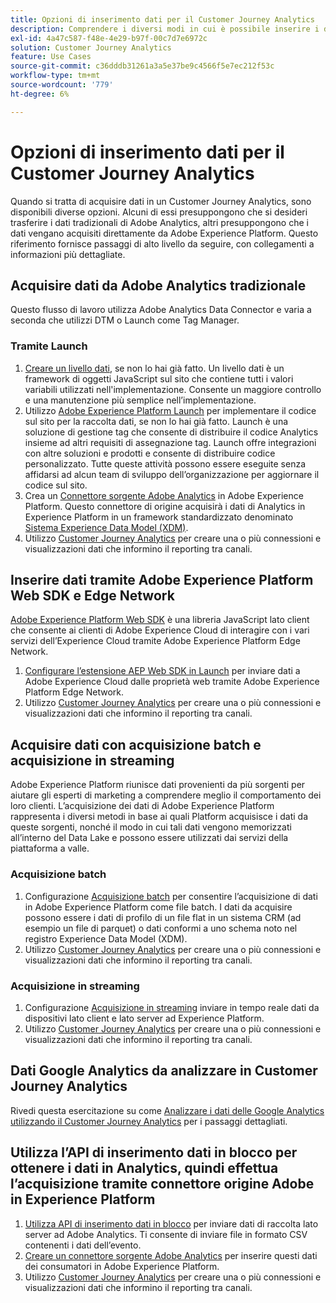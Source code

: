 ```yaml
---
title: Opzioni di inserimento dati per il Customer Journey Analytics
description: Comprendere i diversi modi in cui è possibile inserire i dati nel Customer Journey Analytics
exl-id: 4a47c587-f48e-4e29-b97f-00c7d7e6972c
solution: Customer Journey Analytics
feature: Use Cases
source-git-commit: c36dddb31261a3a5e37be9c4566f5e7ec212f53c
workflow-type: tm+mt
source-wordcount: '779'
ht-degree: 6%

---
```


# Opzioni di inserimento dati per il Customer Journey Analytics

Quando si tratta di acquisire dati in un Customer Journey Analytics, sono disponibili diverse opzioni. Alcuni di essi presuppongono che si desideri trasferire i dati tradizionali di Adobe Analytics, altri presuppongono che i dati vengano acquisiti direttamente da Adobe Experience Platform. Questo riferimento fornisce passaggi di alto livello da seguire, con collegamenti a informazioni più dettagliate.

## Acquisire dati da Adobe Analytics tradizionale

Questo flusso di lavoro utilizza Adobe Analytics Data Connector e varia a seconda che utilizzi DTM o Launch come Tag Manager.

### Tramite Launch

1. [Creare un livello dati](https://experienceleague.adobe.com/docs/analytics/implementation/prepare/data-layer.html), se non lo hai già fatto. Un livello dati è un framework di oggetti JavaScript sul sito che contiene tutti i valori variabili utilizzati nell&#39;implementazione. Consente un maggiore controllo e una manutenzione più semplice nell’implementazione.
1. Utilizzo [Adobe Experience Platform Launch](https://experienceleague.adobe.com/docs/analytics/implementation/launch/overview.html) per implementare il codice sul sito per la raccolta dati, se non lo hai già fatto. Launch è una soluzione di gestione tag che consente di distribuire il codice Analytics insieme ad altri requisiti di assegnazione tag. Launch offre integrazioni con altre soluzioni e prodotti e consente di distribuire codice personalizzato. Tutte queste attività possono essere eseguite senza affidarsi ad alcun team di sviluppo dell’organizzazione per aggiornare il codice sul sito.
1. Crea un [Connettore sorgente Adobe Analytics](https://experienceleague.adobe.com/docs/experience-platform/sources/ui-tutorials/create/adobe-applications/analytics.html) in Adobe Experience Platform. Questo connettore di origine acquisirà i dati di Analytics in Experience Platform in un framework standardizzato denominato [Sistema Experience Data Model (XDM)](https://experienceleague.adobe.com/docs/experience-platform/xdm/home.html?lang=it).
1. Utilizzo [Customer Journey Analytics](https://experienceleague.adobe.com/docs/analytics-platform/using/cja-overview/cja-getting-started.html?lang=it) per creare una o più connessioni e visualizzazioni dati che informino il reporting tra canali.

## Inserire dati tramite Adobe Experience Platform Web SDK e Edge Network

[Adobe Experience Platform Web SDK](https://experienceleague.adobe.com/docs/experience-platform/edge/home.html?lang=en) è una libreria JavaScript lato client che consente ai clienti di Adobe Experience Cloud di interagire con i vari servizi dell’Experience Cloud tramite Adobe Experience Platform Edge Network.

1. [Configurare l’estensione AEP Web SDK in Launch](https://experienceleague.adobe.com/docs/experience-platform/tags/extensions/adobe/sdk/overview.html?lang=en) per inviare dati a Adobe Experience Cloud dalle proprietà web tramite Adobe Experience Platform Edge Network.
1. Utilizzo [Customer Journey Analytics](https://experienceleague.adobe.com/docs/analytics-platform/using/cja-overview/cja-getting-started.html) per creare una o più connessioni e visualizzazioni dati che informino il reporting tra canali.

## Acquisire dati con acquisizione batch e acquisizione in streaming

Adobe Experience Platform riunisce dati provenienti da più sorgenti per aiutare gli esperti di marketing a comprendere meglio il comportamento dei loro clienti. L’acquisizione dei dati di Adobe Experience Platform rappresenta i diversi metodi in base ai quali Platform acquisisce i dati da queste sorgenti, nonché il modo in cui tali dati vengono memorizzati all’interno del Data Lake e possono essere utilizzati dai servizi della piattaforma a valle.

### Acquisizione batch

1. Configurazione [Acquisizione batch](https://experienceleague.adobe.com/docs/experience-platform/ingestion/batch/overview.html?lang=en#batch) per consentire l’acquisizione di dati in Adobe Experience Platform come file batch. I dati da acquisire possono essere i dati di profilo di un file flat in un sistema CRM (ad esempio un file di parquet) o dati conformi a uno schema noto nel registro Experience Data Model (XDM).
1. Utilizzo [Customer Journey Analytics](https://experienceleague.adobe.com/docs/analytics-platform/using/cja-overview/cja-getting-started.html) per creare una o più connessioni e visualizzazioni dati che informino il reporting tra canali.

### Acquisizione in streaming

1. Configurazione [Acquisizione in streaming](https://experienceleague.adobe.com/docs/experience-platform/ingestion/streaming/overview.html?lang=en#streaming) inviare in tempo reale dati da dispositivi lato client e lato server ad Experience Platform.
1. Utilizzo [Customer Journey Analytics](https://experienceleague.adobe.com/docs/analytics-platform/using/cja-overview/cja-getting-started.html) per creare una o più connessioni e visualizzazioni dati che informino il reporting tra canali.

## Dati Google Analytics da analizzare in Customer Journey Analytics

Rivedi questa esercitazione su come [Analizzare i dati delle Google Analytics utilizzando il Customer Journey Analytics](https://experienceleague.adobe.com/docs/platform-learn/comprehensive-technical-tutorial/module16/ex5.html?lang=en#objectives) per i passaggi dettagliati.

## Utilizza l’API di inserimento dati in blocco per ottenere i dati in Analytics, quindi effettua l’acquisizione tramite connettore origine Adobe in Experience Platform

1. [Utilizza API di inserimento dati in blocco](https://www.adobe.io/apis/experiencecloud/analytics/docs.html#!AdobeDocs/analytics-2.0-apis/master/bdia.md) per inviare dati di raccolta lato server ad Adobe Analytics. Ti consente di inviare file in formato CSV contenenti i dati dell’evento.
1. [Creare un connettore sorgente Adobe Analytics](https://experienceleague.adobe.com/docs/experience-platform/sources/ui-tutorials/create/adobe-applications/analytics.html?lang=en) per inserire questi dati dei consumatori in Adobe Experience Platform.
1. Utilizzo [Customer Journey Analytics](https://experienceleague.adobe.com/docs/analytics-platform/using/cja-overview/cja-getting-started.html) per creare una o più connessioni e visualizzazioni dati che informino il reporting tra canali.
